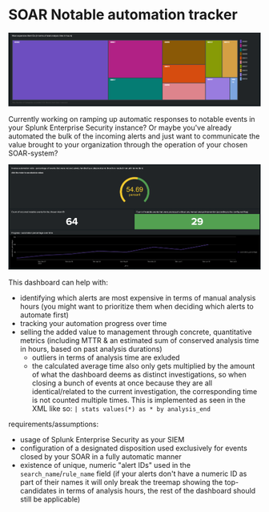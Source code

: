 # SOAR Notable automation tracker
![Panel showing a treemap of the alerts that needed the most manual analysis time](./readme_attachments/analysis_time_overview.png)

Currently working on ramping up automatic responses to notable events in your Splunk Enterprise Security instance? Or maybe you've already automated the bulk of the incoming alerts and just want to communicate the value brought to your organization through the operation of your chosen SOAR-system?

![Panels showing the automation progress filtered down to a specific alert](./readme_attachments/single_alert_progress_panels.png)

This dashboard can help with:
- identifying which alerts are most expensive in terms of manual analysis hours (you might want to prioritize them when deciding which alerts to automate first)
- tracking your automation progress over time
- selling the added value to management through concrete, quantitative metrics (including MTTR & an estimated sum of conserved analysis time in hours, based on past analysis durations)
  - outliers in terms of analysis time are exluded
  - the calculated average time also only gets multiplied by the amount of what the dashboard deems as distinct investigations, so when closing a bunch of events at once because they are all identical/related to the current investigation, the corresponding time is not counted multiple times. This is implemented as seen in the XML like so: `| stats values(*) as * by analysis_end`

requirements/assumptions:
- usage of Splunk Enterprise Security as your SIEM
- configuration of a designated disposition used exclusively for events closed by your SOAR in a fully automatic manner
- existence of unique, numeric "alert IDs" used in the `search_name`/`rule_name` field (if your alerts don't have a numeric ID as part of their names it will only break the treemap showing the top-candidates in terms of analysis hours, the rest of the dashboard should still be applicable)
